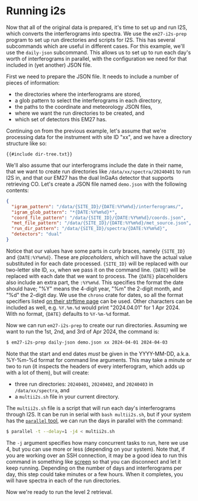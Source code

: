 # Running i2s

Now that all of the original data is prepared, it's time to set up and run I2S, which converts the interferograms into spectra.
We use the `em27-i2s-prep` program to set up run directories and scripts for I2S.
This has several subcommands which are useful in different cases.
For this example, we'll use the `daily-json` subcommand.
This allows us to set up to run each day's worth of interferograms in parallel, with the configuration we need for that included in (yet another) JSON file.

First we need to prepare the JSON file.
It needs to include a number of pieces of information:

- the directories where the interferograms are stored,
- a glob pattern to select the interferograms in each directory,
- the paths to the coordinate and meteorology JSON files,
- where we want the run directories to be created, and
- which set of detectors this EM27 has.

Continuing on from the previous example, let's assume that we're processing data for the instrument with site ID "xx", and we have a directory structure like so:

```text
{{#include dir-tree.txt}}
```

We'll also assume that our interferograms include the date in their name,
that we want to create run directories like `/data/xx/spectra/20240401` to run I2S in,
and that our EM27 has the dual InGaAs detector that supports retrieving CO.
Let's create a JSON file named `demo.json` with the following contents:

```json
{
  "igram_pattern": "/data/{SITE_ID}/{DATE:%Y%m%d}/interferograms/",
  "igram_glob_pattern": "*{DATE:%Y%m%d}*",
  "coord_file_pattern": "/data/{SITE_ID}/{DATE:%Y%m%d}/coords.json",
  "met_file_pattern": "/data/{SITE_ID}/{DATE:%Y%m%d}/met_source.json",
  "run_dir_pattern": "/data/{SITE_ID}/spectra/{DATE:%Y%m%d}",
  "detectors": "dual"
}
```

Notice that our values have some parts in curly braces, namely `{SITE_ID}` and `{DATE:%Y%m%d}`.
These are _placeholders_, which will have the actual value substituted in for each date processed.
`{SITE_ID}` will be replaced with our two-letter site ID, `xx`, when we pass it on the command line.
`{DATE}` will be replaced with each date that we want to process.
The `{DATE}` placeholders also include an extra part, the `:%Y%m%d`.
This specifies the format the date should have; "%Y" means the 4-digit year, "%m" the 2-digit month, and "%d" the 2-digit day.
We use the `chrono` crate for dates, so all the format specifiers listed [on their strftime page](https://docs.rs/chrono/latest/chrono/format/strftime/index.html) can be used.
Other characters can be included as well, e.g. `%Y.%m.%d` would print "2024.04.01" for 1 Apr 2024.
With no format, `{DATE}` defaults to `%Y-%m-%d` format.

Now we can run `em27-i2s-prep` to create our run directories.
Assuming we want to run the 1st, 2nd, and 3rd of Apr 2024, the command is:

```bash
$ em27-i2s-prep daily-json demo.json xx 2024-04-01 2024-04-03
```

Note that the start and end dates _must_ be given in the YYYY-MM-DD, a.k.a. %Y-%m-%d format for command line arguments.
This may take a minute or two to run (it inspects the headers of every interferogram, which adds up with a lot of them), but will create:

- three run directories: `20240401`, `20240402`, and `20240403` in `/data/xx/spectra`, and
- a `multii2s.sh` file in your current directory.

The `multii2s.sh` file is a script that will run each day's interferograms through I2S.
It can be run in serial with `bash multii2s.sh`, but if your system has the [`parallel` tool](https://doi.org/10.5281/zenodo.1146014), we can run the days in parallel with the command:

```bash
$ parallel -t --delay=1 -j4 < multii2s.sh
```

The `-j` argument specifies how many concurrent tasks to run, here we use 4, but you can use more or less (depending on your system).
Note that, if you are working over an SSH connection, it may be a good idea to run this command in something like [screen](https://www.gnu.org/software/screen/)
so that you can disconnect and let it keep running.
Depending on the number of days and interferograms per day, this step could take minutes or a few hours.
When it completes, you will have spectra in each of the run directories.

Now we're ready to run the level 2 retrieval.